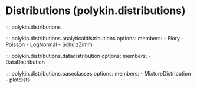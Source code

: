 # Distributions (polykin.distributions)

::: polykin.distributions

::: polykin.distributions.analyticaldistributions
    options:
        members:
            - Flory
            - Poisson
            - LogNormal
            - SchulzZimm

::: polykin.distributions.datadistribution
    options:
        members:
            - DataDistribution

::: polykin.distributions.baseclasses
    options:
        members:
            - MixtureDistribution
            - plotdists
